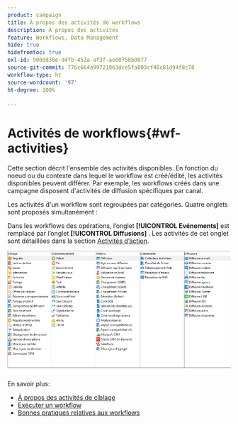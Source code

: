 ```yaml
---
product: campaign
title: À propos des activités de workflows
description: À propos des activités
feature: Workflows, Data Management
hide: true
hidefromtoc: true
exl-id: 900dd30e-d4fb-452a-af3f-ae00758b0077
source-git-commit: 776c664a99721063dce5fa003cf40c81d94f8c78
workflow-type: ht
source-wordcount: '97'
ht-degree: 100%

---
```


# Activités de workflows{#wf-activities}



Cette section décrit l&#39;ensemble des activités disponibles. En fonction du noeud ou du contexte dans lequel le workflow est créé/édité, les activités disponibles peuvent différer. Par exemple, les workflows créés dans une campagne disposent d&#39;activités de diffusion spécifiques par canal.

Les activités d&#39;un workflow sont regroupées par catégories. Quatre onglets sont proposés simultanément :

Dans les workflows des opérations, l’onglet **[!UICONTROL Evénements]** est remplacé par l’onglet **[!UICONTROL Diffusions]** . Les activités de cet onglet sont détaillées dans la section [Activités d’action](about-action-activities.md).

![](assets/wf-activity-tabs.png)

En savoir plus:

* [À propos des activités de ciblage](about-targeting-activities.md)
* [Exécuter un workflow](starting-a-workflow.md)
* [Bonnes pratiques relatives aux workflows](workflow-best-practices.md)
